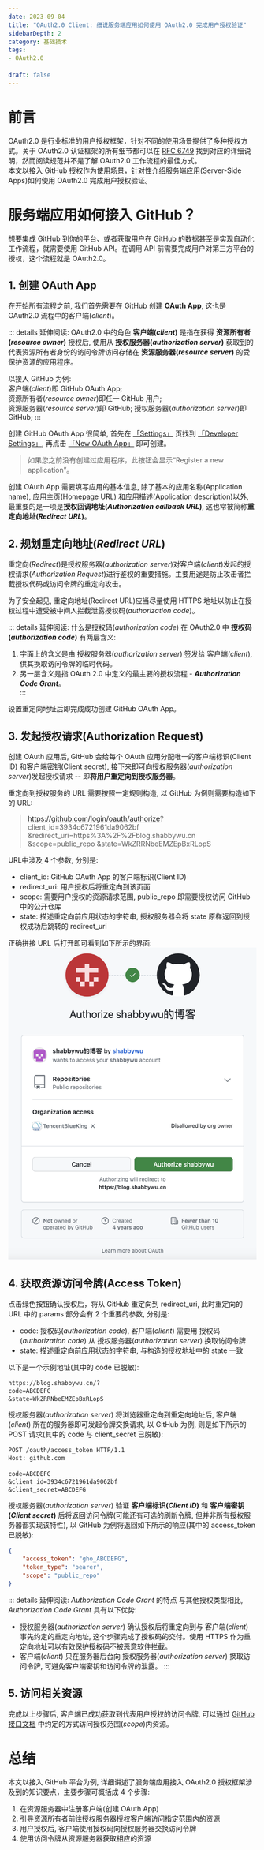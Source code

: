 ```yaml
---
date: 2023-09-04
title: "OAuth2.0 Client: 细说服务端应用如何使用 OAuth2.0 完成用户授权验证"
sidebarDepth: 2
category: 基础技术
tags:
- OAuth2.0

draft: false
---
```


# 前言
OAuth2.0 是行业标准的用户授权框架，针对不同的使用场景提供了多种授权方式。关于 OAuth2.0 认证框架的所有细节都可以在 [RFC 6749](https://datatracker.ietf.org/doc/html/rfc6749) 找到对应的详细说明，然而阅读规范并不是了解 OAuth2.0 工作流程的最佳方式。   
本文以接入 GitHub 授权作为使用场景，针对性介绍服务端应用(Server-Side Apps)如何使用 OAuth2.0 完成用户授权验证。

# 服务端应用如何接入 GitHub？

想要集成 GitHub 到你的平台、或者获取用户在 GitHub 的数据甚至是实现自动化工作流程，就需要使用 GitHub API。在调用 API 前需要完成用户对第三方平台的授权，这个流程就是 OAuth2.0。

## 1. 创建 OAuth App
在开始所有流程之前, 我们首先需要在 GitHub 创建 **OAuth App**, 这也是 OAuth2.0 流程中的客户端(*client*)。

::: details 延伸阅读: OAuth2.0 中的角色
**客户端(*client*)** 是指在获得 **资源所有者(*resource owner*)** 授权后, 使用从 **授权服务器(*authorization server*)** 获取到的代表资源所有者身份的访问令牌访问存储在 **资源服务器(*resource server*)** 的受保护资源的应用程序。   

以接入 GitHub 为例:   
客户端(*client*)即 GitHub OAuth App;   
资源所有者(*resource owner*)即任一 GitHub 用户;   
资源服务器(*resource server*)即 GitHub;
授权服务器(*authorization server*)即 GitHub;
:::

创建 GitHub OAuth App 很简单, 首先在 [「Settings」](https://github.com/settings) 页找到 [「Developer Settings」](https://github.com/settings/developers), 再点击 [「New OAuth App」](https://github.com/settings/applications/new) 即可创建。
> 如果您之前没有创建过应用程序，此按钮会显示“Register a new application”。   

创建 OAuth App 需要填写应用的基本信息, 除了基本的应用名称(Application name), 应用主页(Homepage URL) 和应用描述(Application description)以外, 最重要的是一项是**授权回调地址(*Authorization callback URL*)**, 这也常被简称**重定向地址(*Redirect URL*)**。

## 2. 规划重定向地址(*Redirect URL*)

重定向(*Redirect*)是授权服务器(*authorization server*)对客户端(*client*)发起的授权请求(*Authorization Request*)进行鉴权的重要措施。主要用途是防止攻击者拦截授权代码或访问令牌的重定向攻击。

为了安全起见, 重定向地址(Redirect URL)应当尽量使用 HTTPS 地址以防止在授权过程中遭受被中间人拦截泄露授权码(*authorization code*)。

::: details 延伸阅读: 什么是授权码(<em>authorization code</em>)
在 OAuth2.0 中 **授权码(*authorization code*)** 有两层含义:   
1. 字面上的含义是由 授权服务器(*authorization server*) 签发给 客户端(*client*), 供其换取访问令牌的临时代码。   
2. 另一层含义是指 OAuth 2.0 中定义的最主要的授权流程 - ***Authorization Code Grant***。   
:::

设置重定向地址后即完成成功创建 GitHub OAuth App。

## 3. 发起授权请求(Authorization Request)

创建 OAuth 应用后, GitHub 会给每个 OAuth 应用分配唯一的客户端标识(Client ID) 和客户端密钥(Client secret), 接下来即可向授权服务器(*authorization server*)发起授权请求 -- 即**将用户重定向到授权服务器**。

重定向到授权服务的 URL 需要按照一定规则构造, 以 GitHub 为例则需要构造如下的 URL:
> https://github.com/login/oauth/authorize?   
> client_id=3934c6721961da9062bf   
> &redirect_uri=https%3A%2F%2Fblog.shabbywu.cn   
> &scope=public_repo
> &state=WkZRRNbeEMZEpBxRLopS

URL中涉及 4 个参数, 分别是:
- client_id: GitHub OAuth App 的客户端标识(Client ID)
- redirect_uri: 用户授权后将重定向到该页面
- scope: 需要用户授权的资源请求范围, public_repo 即需要授权访问 GitHub 中的公开仓库
- state: 描述重定向前应用状态的字符串, 授权服务器会将 state 原样返回到授权成功后跳转的 redirect_uri

正确拼接 URL 后打开即可看到如下所示的界面:
![GitHub OAuth 授权示例](/img/GitHub-OAuth-Authrozation-Example.png)


## 4. 获取资源访问令牌(Access Token)

点击绿色按钮确认授权后，将从 GitHub 重定向到 redirect_uri, 此时重定向的 URL 中的 params 部分会有 2 个重要的参数, 分别是:
- code: 授权码(*authorization code*), 客户端(*client*) 需要用 授权码(*authorization code*) 从 授权服务器(*authorization server*) 换取访问令牌
- state: 描述重定向前应用状态的字符串, 与构造的授权地址中的 state 一致

以下是一个示例地址(其中的 code 已脱敏):
```
https://blog.shabbywu.cn/?   
code=ABCDEFG   
&state=WkZRRNbeEMZEpBxRLopS
```

授权服务器(*authorization server*) 将浏览器重定向到重定向地址后, 客户端(*client*) 所在的服务器即可发起令牌交换请求, 以 GitHub 为例, 则是如下所示的 POST 请求(其中的 code 与 client_secret 已脱敏):

```http
POST /oauth/access_token HTTP/1.1
Host: github.com
 
code=ABCDEFG
&client_id=3934c6721961da9062bf
&client_secret=ABCDEFG
```

授权服务器(*authorization server*) 验证 **客户端标识(*Client ID*)** 和 **客户端密钥(*Client secret*)** 后将返回访问令牌(可能还有可选的刷新令牌, 但并非所有授权服务器都实现该特性), 以 GitHub 为例将返回如下所示的响应(其中的 access_token 已脱敏):

```json
{
    "access_token": "gho_ABCDEFG",
    "token_type": "bearer",
    "scope": "public_repo"
}
```

::: details 延伸阅读: <em>Authorization Code Grant</em> 的特点
与其他授权类型相比, *Authorization Code Grant* 具有以下优势:
- 授权服务器(*authorization server*) 确认授权后将重定向到与 客户端(*client*) 事先约定的重定向地址, 这个步骤完成了授权码的交付。使用 HTTPS 作为重定向地址可以有效保护授权码不被恶意软件拦截。
- 客户端(*client*) 只在服务器后台向 授权服务器(*authorization server*) 换取访问令牌, 可避免客户端密钥和访问令牌的泄露。
:::

## 5. 访问相关资源

完成以上步骤后, 客户端已成功获取到代表用户授权的访问令牌, 可以通过 [GitHub 接口文档](https://docs.github.com/en/rest/overview/api-versions) 中约定的方式访问授权范围(*scope*)内资源。

# 总结
本文以接入 GitHub 平台为例, 详细讲述了服务端应用接入 OAuth2.0 授权框架涉及到的知识要点，主要步骤可概括成 4 个步骤:
1. 在资源服务器中注册客户端(创建 OAuth App)
2. 引导资源所有者前往授权服务器授权客户端访问指定范围内的资源
3. 用户授权后, 客户端使用授权码向授权服务器交换访问令牌
4. 使用访问令牌从资源服务器获取相应的资源
